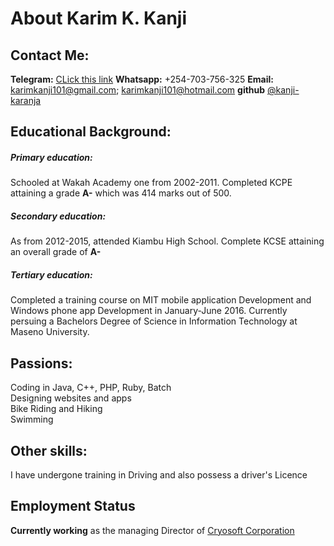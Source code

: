 # About Karim K. Kanji

## Contact Me:
**Telegram:** [CLick this link](https://t.me/kanji_karanja)
**Whatsapp:** +254-703-756-325
**Email:** karimkanji101@gmail.com; karimkanji101@hotmail.com 
**github** [@kanji-karanja](https://github.com/kanji-karanja)


## Educational Background:
##### Primary education:
Schooled at Wakah Academy one from 2002-2011. Completed KCPE attaining a grade **A-** which was 414 marks out of 500.
##### Secondary education:
As from 2012-2015, attended Kiambu High School. Complete KCSE attaining an overall grade of **A-**
##### Tertiary education:
Completed a training course on MIT mobile application Development and Windows phone app Development in January-June 2016.
Currently persuing a Bachelors Degree of Science in Information Technology at Maseno University.


## Passions:
Coding in Java, C++, PHP, Ruby, Batch</br>
Designing websites and apps</br>
Bike Riding and Hiking</br>
Swimming</br>

## Other skills:
I have undergone training in Driving and also possess a driver's Licence

## Employment Status
**Currently working** as the managing Director of [Cryosoft Corporation](http://www.cryosoft.co.ke)

